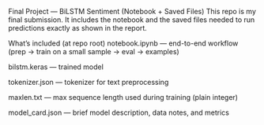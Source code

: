 Final Project — BiLSTM Sentiment (Notebook + Saved Files)
This repo is my final submission. It includes the notebook and the saved files needed to run predictions exactly as shown in the report.

What’s included (at repo root)
notebook.ipynb — end-to-end workflow (prep → train on a small sample → eval → examples)

bilstm.keras — trained model

tokenizer.json — tokenizer for text preprocessing

maxlen.txt — max sequence length used during training (plain integer)

model_card.json — brief model description, data notes, and metrics



